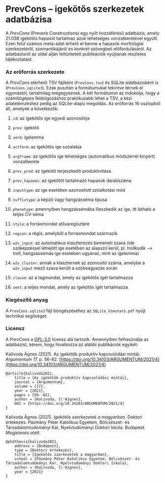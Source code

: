 # PrevCons – igekötős szerkezetek adatbázisa

A _PrevCons_ (Preverb Constructions) egy nyílt hozzáférésű adatbázis, amely 21.038 igekötős hapaxot tartalmaz azok lehetséges vonzatkeretével együtt. Ezen felül számos meta-adat érhető el benne a hapaxok morfológiai szerkezetéről, szemantikájáról és konkrét szövegbeli előfordulásáról. Az adatbázisról az oldal alján feltüntetett publikációk nyújtanak részletes tájékoztatást.

### Az erőforrás szerkezete

A _PrevCons_ elérhető TSV fájlként (`PrevCons.tsv`) és SQLite adatbázisként is (`PrevCons.sqlite3`). Ezek pusztán a formátumukat tekintve térnek el egymástól, tartalmilag megegyeznek. A két formátumot az indokolja, hogy a számítógépes feldolgozáshoz praktikusabb lehet a TSV, a kézi adatelemzéshez pedig az SQLite-alapú megoldás. Az erőforrás 16 oszlopból áll, amelyek a következők:

1. `id`: az igekötős ige egyedi azonosítója

2. `prev`: igekötő

3. `verb`: igelemma

4. `actform`: az igekötős ige szóalakja

5. `argframe`: az igekötős ige lehetséges (automatikus módszerrel kinyert) vonzatkerete

6. `prev_prod`: az igekötő terjeszkedő produktivitása

7. `prev_hapaxes`: az igekötőt tartalmazó hapaxok darabszáma

8. `inputtype`: az ige esetében azonosított szóalkotási mód

9. `suffixtype`: a képző vagy hangzásséma típusa

10. `phonotype`: amennyiben hangzássémába illeszkedik az ige, itt látható a teljes CV-séma

11. `style`: a forrásmondat stílusregisztere

12. `region`: a régió, amelyből a forrásmondat származik

13. `w2v_input`: az automatikus klaszterezés bemeneti szava (ide szóképzéssel létrejött ige esetében az alapszó kerül, pl. _trollkodik_ ⟶ _troll_,  hangzássémás ige esetében ugyanaz, mint az igelemma)

14.	`w2v_cluster`: annak a klaszternek az azonosító száma, amelybe a `w2v_input` mező szava került a szóbeágyazás során

15.	`clause`: az a tagmondat, amely az igekötős igét tartalmazza

16.	`sent`: a teljes mondat, amely az igekötős igét tartalmazza

### Kiegészítő anyag

A `PrevCons.sqlite3` fájl böngészéséhez az `SQLite_útmutató.pdf` nyújt technikai segítséget.

### Licensz

A _PrevCons_ a [GPL-3.0](https://github.com/kagnes/prevcons/blob/master/LICENSE) licensz alá tartozik. Amennyiben felhasználja az adatbázist, kérem, hogy hivatkozza az alábbi publikációk egyikét:

Kalivoda Ágnes (2021). Az igekötők produktív kapcsolódási mintái. _Argumentum 17._ p. 56-82. [https://doi.org/10.34103/ARGUMENTUM/2021/4](https://doi.org/10.34103/ARGUMENTUM/2021/4)

    @article{kalivoda2021,
        title = {Az igekötők produktív kapcsolódási mintái},
        journal = {Argumentum},
        volume = {17},
        year = {2021},
        pages = {56--82},
        author = {Kalivoda, {\'A}gnes},
        DOI = {https://doi.org/10.34103/ARGUMENTUM/2021/4}
    }

Kalivoda Ágnes (2021). _Igekötős szerkezetek a magyarban._ Doktori értekezés. Pázmány Péter Katolikus Egyetem, Bölcsészet- és Társadalomtudományi Kar, Nyelvtudományi Doktori Iskola. Budapest. _Megjelenés alatt._

	@phdthesis{kalivoda2021,
		address = {Budapest},
		type = {Doktori értekezés},
		title = {Igekötős szerkezetek a magyarban},
		school = {Pázmány Péter Katolikus Egyetem, Bölcsészet- és Társadalomtudományi Kar, Nyelvtudományi Doktori Iskola},
		author = {Kalivoda, {\'A}gnes},
		year = {2021}
	}

